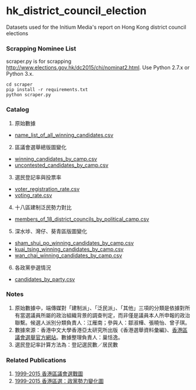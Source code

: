 # hk_district_council_election
Datasets used for the Initium Media's report on Hong Kong district council elections

### Scrapping Nominee List

scraper.py is for scrapping http://www.elections.gov.hk/dc2015/chi/nominat2.html.
Use Python 2.7.x or Python 3.x.

    cd scraper
    pip install -r requirements.txt
    python scraper.py

### Catalog
1. 原始數據
  * [name_list_of_all_winning_candidates.csv](name_list_of_all_winning_candidates.csv)
2. 區議會選舉總版圖變化
  * [winning_candidates_by_camp.csv](winning_candidates_by_camp.csv)
  * [uncontested_candidates_by_camp.csv](uncontested_candidates_by_camp.csv)
3. 選民登記率與投票率
  * [voter_registration_rate.csv](voter_registration_rate.csv)
  * [voting_rate.csv](voting_rate.csv)
4. 十八區建制泛民勢力對比
  * [members_of_18_district_councils_by_political_camp.csv](members_of_18_district_councils_by_political_camp.csv)
5. 深水埗、灣仔、葵青區版圖變化
  * [sham_shui_po_winning_candidates_by_camp.csv](sham_shui_po_winning_candidates_by_camp.csv)
  * [kuai_tsing_winning_candidates_by_camp.csv](kuai_tsing_winning_candidates_by_camp.csv)
  * [wan_chai_winning_candidates_by_camp.csv](wan_chai_winning_candidates_by_camp.csv)
6. 各政黨參選情況
  * [candidates_by_party.csv](candidates_by_party.csv)

### Notes
1. 原始數據中，端傳媒對「建制派」、「泛民派」、「其他」三項的分類是依據對所有當選議員所屬的政治組織背景的調查判定，而非僅是議員本人所申報的政治聯繫。候選人派別分類負責人：江雁南；參與人：鄒淑樺、張曉怡、曾子琪。
2. 數據來源：香港中文大學香港亞太研究所出版《香港選舉資料彙編》、[香港區議會選舉官方網站](http://www.eac.gov.hk/ch/distco/dce.htm)。數據整理負責人：巢恬逸。
3. 選民登記率計算方法為：登記選民數／居民數

### Related Publications
1. [1999-2015 香港區議會選戰圖](https://theinitium.com/project/20151012-hk-district-council-elections/)
2. [1999-2015 香港區選：政黨勢力變化圖](https://theinitium.com/project/20151019-hk-district-council-elections-2/)
